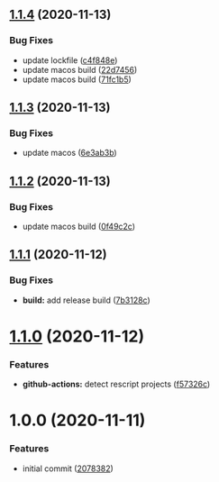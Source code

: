 ## [1.1.4](https://github.com/opendevtools/supreme-rs/compare/v1.1.3...v1.1.4) (2020-11-13)


### Bug Fixes

* update lockfile ([c4f848e](https://github.com/opendevtools/supreme-rs/commit/c4f848e629e523c0eb5abc75522c513d15ffeef3))
* update macos build ([22d7456](https://github.com/opendevtools/supreme-rs/commit/22d7456b250da22c10179eb2231b4119c3f748b6))
* update macos build ([71fc1b5](https://github.com/opendevtools/supreme-rs/commit/71fc1b53cb6d5e4dc1552b0498c1cd7160668b5f))

## [1.1.3](https://github.com/opendevtools/supreme-rs/compare/v1.1.2...v1.1.3) (2020-11-13)


### Bug Fixes

* update macos ([6e3ab3b](https://github.com/opendevtools/supreme-rs/commit/6e3ab3b00a6c8c23884ad516bc95a485abf4fabe))

## [1.1.2](https://github.com/opendevtools/supreme-rs/compare/v1.1.1...v1.1.2) (2020-11-13)


### Bug Fixes

* update macos build ([0f49c2c](https://github.com/opendevtools/supreme-rs/commit/0f49c2c932bb8d9b14da0dbe79ca407c04f7b5c7))

## [1.1.1](https://github.com/opendevtools/supreme-rs/compare/v1.1.0...v1.1.1) (2020-11-12)


### Bug Fixes

* **build:** add release build ([7b3128c](https://github.com/opendevtools/supreme-rs/commit/7b3128cdf2a3b6563b070be55e80d477f90f916c))

# [1.1.0](https://github.com/opendevtools/supreme-rs/compare/v1.0.0...v1.1.0) (2020-11-12)


### Features

* **github-actions:** detect rescript projects ([f57326c](https://github.com/opendevtools/supreme-rs/commit/f57326cb9e5b783379b38f86aac9dfa5a844a41d))

# 1.0.0 (2020-11-11)


### Features

* initial commit ([2078382](https://github.com/opendevtools/supreme-rs/commit/2078382c5b757079ea98cdd71320c7ea8d50cd14))
